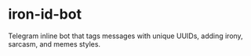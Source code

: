 # iron-id-bot
Telegram inline bot that tags messages with unique UUIDs, adding irony, sarcasm, and memes styles.
